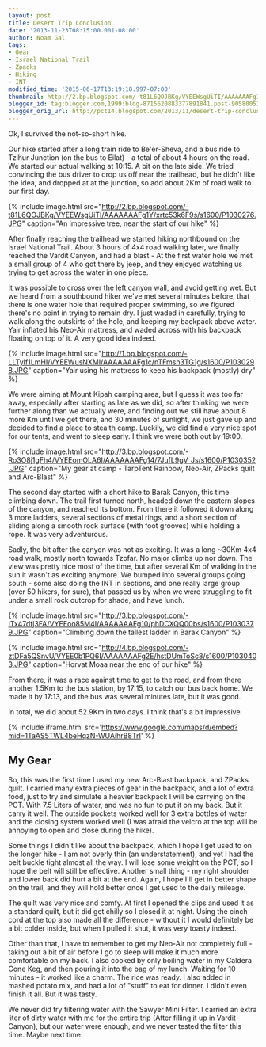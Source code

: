 ```yaml
---
layout: post
title: Desert Trip Conclusion
date: '2013-11-23T08:15:00.001-08:00'
author: Noam Gal
tags:
- Gear
- Israel National Trail
- Zpacks
- Hiking
- INT
modified_time: '2015-06-17T13:19:18.997-07:00'
thumbnail: http://2.bp.blogspot.com/-t81L6QOJBKg/VYEEWsgUiTI/AAAAAAAFg1Y/xrtc53k6F9s/s72-c/P1030276.JPG
blogger_id: tag:blogger.com,1999:blog-8715620883377891841.post-905800511037450905
blogger_orig_url: http://pct14.blogspot.com/2013/11/desert-trip-conclusion.html
---
```

Ok, I survived the not-so-short hike.

Our hike started after a long train ride to Be'er-Sheva, and a bus ride to Tzihur Junction (on the bus to Eilat) - a total of about 4 hours on the road. We started our actual walking at 10:15. A bit on the late side. We tried convincing the bus driver to drop us off near the trailhead, but he didn't like the idea, and dropped at at the junction, so add about 2Km of road walk to our first day.

{% include image.html src="http://2.bp.blogspot.com/-t81L6QOJBKg/VYEEWsgUiTI/AAAAAAAFg1Y/xrtc53k6F9s/s1600/P1030276.JPG" caption="An impressive tree, near the start of our hike" %}

After finally reaching the trailhead we started hiking northbound on the Israel National Trail. About 3 hours of 4x4 road walking later, we finally reached the Vardit Canyon, and had a blast - At the first water hole we met a small group of 4 who got there by jeep, and they enjoyed watching us trying to get across the water in one piece.

It was possible to cross over the left canyon wall, and avoid getting wet. But we heard from a southbound hiker we've met several minutes before, that there is one water hole that required proper swimming, so we figured there's no point in trying to remain dry. I just waded in carefully, trying to walk along the outskirts of the hole, and keeping my backpack above water. Yair inflated his Neo-Air mattress, and waded across with his backpack floating on top of it. A very good idea indeed.

{% include image.html src="http://1.bp.blogspot.com/-LLTyIf1LmHI/VYEEWusNXMI/AAAAAAAFg1c/nTFmsh3TG1g/s1600/P1030298.JPG" caption="Yair using his mattress to keep his backpack (mostly) dry" %}

We were aiming at Mount Kipah camping area, but I guess it was too far away, especially after starting as late as we did, so after thinking we were further along than we actually were, and finding out we still have about 8 more Km until we get there, and 30 minutes of sunlight, we just gave up and decided to find a place to stealth camp. Luckily, we did find a very nice spot for our tents, and went to sleep early. I think we were both out by 19:00.

{% include image.html src="http://3.bp.blogspot.com/-Ro3O8j1gFh4/VYEEomOLA6I/AAAAAAAFg14/7JufL9gV_Js/s1600/P1030352.JPG" caption="My gear at camp - TarpTent Rainbow, Neo-Air, ZPacks quilt and Arc-Blast" %}

The second day started with a short hike to Barak Canyon, this time climbing down. The trail first turned north, headed down the eastern slopes of the canyon, and reached its bottom. From there it followed it down along 3 more ladders, several sections of metal rings, and a short section of sliding along a smooth rock surface (with foot grooves) while holding a rope. It was very adventurous.

Sadly, the bit after the canyon was not as exciting. It was a long ~30Km 4x4 road walk, mostly north towards Tzofar. No major climbs up nor down. The view was pretty nice most of the time, but after several Km of walking in the sun it wasn't as exciting anymore. We bumped into several groups going south - some also doing the INT in sections, and one really large group (over 50 hikers, for sure), that passed us by when we were struggling to fit under a small rock outcrop for shade, and have lunch.

{% include image.html src="http://3.bp.blogspot.com/-ITx47dtj3FA/VYEEoo85M4I/AAAAAAAFg10/phDCXQQ00bs/s1600/P1030379.JPG" caption="Climbing down the tallest ladder in Barak Canyon" %}

{% include image.html src="http://4.bp.blogspot.com/-ztDFa5QSnvU/VYEE0b1PQ6I/AAAAAAAFg2E/hstDUmToSc8/s1600/P1030403.JPG" caption="Horvat Moaa near the end of our hike" %}

From there, it was a race against time to get to the road, and from there another 1.5Km to the bus station, by 17:15, to catch our bus back home. We made it by 17:13, and the bus was several minutes late, but it was good.

In total, we did about 52.9Km in two days. I think that's a bit impressive.

{% include iframe.html src='https://www.google.com/maps/d/embed?mid=1TaAS5TWL4beHqzN-WUAihrB8TrI' %}

My Gear
---
So, this was the first time I used my new Arc-Blast backpack, and ZPacks quilt. I carried many extra pieces of gear in the backpack, and a lot of extra food, just to try and simulate a heavier backpack I will be carrying on the PCT. With 7.5 Liters of water, and was no fun to put it on my back. But it carry it well. The outside pockets worked well for 3 extra bottles of water and the closing system worked well (I was afraid the velcro at the top will be annoying to open and close during the hike).

Some things I didn't like about the backpack, which I hope I get used to on the longer hike - I am not overly thin (an understatement), and yet I had the belt buckle tight almost all the way. I will lose some weight on the PCT, so I hope the belt will still be effective. Another small thing - my right shoulder and lower back did hurt a bit at the end. Again, I hope I'll get in better shape on the trail, and they will hold better once I get used to the daily mileage.

The quilt was very nice and comfy. At first I opened the clips and used it as a standard quilt, but it did get chilly so I closed it at night. Using the cinch cord at the top also made all the difference - without it I would definitely be a bit colder inside, but when I pulled it shut, it was very toasty indeed.

Other than that, I have to remember to get my Neo-Air not completely full - taking out a bit of air before I go to sleep will make it much more comfortable on my back. I also cooked by only boiling water in my Caldera Cone Keg, and then pouring it into the bag of my lunch. Waiting for 10 minutes - it worked like a charm. The rice was ready. I also added in mashed potato mix, and had a lot of "stuff" to eat for dinner. I didn't even finish it all. But it was tasty.

We never did try filtering water with the Sawyer Mini Filter. I carried an extra liter of dirty water with me for the entire trip (After filling it up in Vardit Canyon), but our water were enough, and we never tested the filter this time. Maybe next time.
